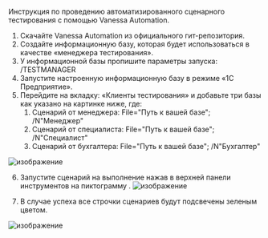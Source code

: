 Инструкция по проведению автоматизированного сценарного тестирования с помощью Vanessa Automation.
1.	Скачайте Vanessa Automation из официального гит-репозитория.
2.	Создайте информационную базу, которая будет использоваться в качестве «менеджера тестирования».
3.	У информационной базы пропишите параметры запуска: /TESTMANAGER
4.	Запустите настроенную информационную базу в режиме «1С Предприятие».
5.	Перейдите на вкладку: «Клиенты тестирования» и добавьте три базы как указано на картинке ниже, где:
    1.	Сценарий от менеджера: File="Путь к вашей базе";   /N"Менеджер"
    2.	Сценарий от специалиста: File="Путь к вашей базе";   /N"Специалист"
    3.	Сценарий от бухгалтера: File="Путь к вашей базе";   /N"Бухгалтер"
       
![изображение](https://github.com/user-attachments/assets/1975e625-da8f-4f0b-b5a4-2f0c6c8750d6)

6.	Запустите сценарий на выполнение нажав в верхней панели инструментов на пиктограмму  .
 ![изображение](https://github.com/user-attachments/assets/59bfdcdd-67ef-4207-bf7e-f0dd2ddf79e5)

7.	В случае успеха все строчки сценариев будут подсвечены зеленым цветом.
 
![изображение](https://github.com/user-attachments/assets/db611bb0-823a-490f-8a1d-d9d22f88a5fd)

